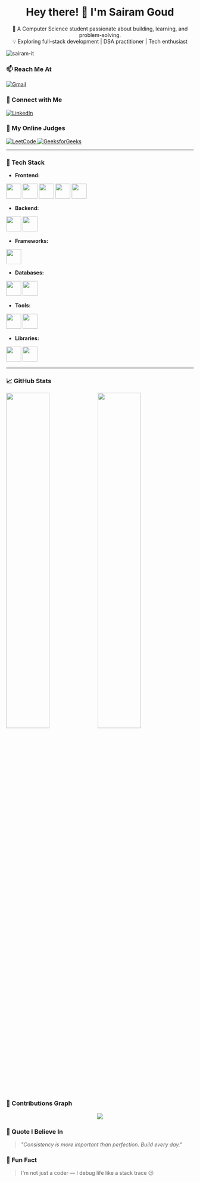 <h1 align="center">Hey there! 👋 I'm Sairam Goud</h1>

<p align="center">
  🚀 A Computer Science student passionate about building, learning, and problem-solving.<br/>
  💡 Exploring full-stack development | DSA practitioner | Tech enthusiast
</p>

<p align="left">
  <img src="https://komarev.com/ghpvc/?username=sairam-it&label=Profile%20views&color=0e75b6&style=flat" alt="sairam-it" />
</p>


### 📫 Reach Me At
<p>
  <a href="mailto:sairamgoud226@gmail.com">
    <img src="https://img.shields.io/badge/Gmail-red?style=flat&logo=gmail&logoColor=white" alt="Gmail"/>
  </a>
</p>


### 🤝 Connect with Me
<p>
  <a href="https://www.linkedin.com/in/sairamgoud-palle-b36704295/">
    <img src="https://img.shields.io/badge/LinkedIn-blue?style=flat&logo=linkedin&logoColor=white" alt="LinkedIn"/>
  </a>
</p>


### 🧠 My Online Judges
<p>
  <a href="https://leetcode.com/Sairam226">
    <img src="https://img.shields.io/badge/LeetCode-FFA116?style=flat&logo=leetcode&logoColor=white" alt="LeetCode"/>
  </a>
  <a href="https://auth.geeksforgeeks.org/user/sairamg8fqo/profile">
    <img src="https://img.shields.io/badge/GeeksforGeeks-2F8D46?style=flat&logo=geeksforgeeks&logoColor=white" alt="GeeksforGeeks"/>
  </a>
</p>


---

### 🧰 Tech Stack  

- **Frontend:**  
<span>
  <img src="https://cdn.jsdelivr.net/gh/devicons/devicon/icons/html5/html5-original.svg" width="40"/> 
  <img src="https://cdn.jsdelivr.net/gh/devicons/devicon/icons/css3/css3-original.svg" width="40"/> 
  <img src="https://cdn.jsdelivr.net/gh/devicons/devicon/icons/javascript/javascript-original.svg" width="40"/> 
  <img src="https://cdn.jsdelivr.net/gh/devicons/devicon/icons/react/react-original.svg" width="40"/> 
  <img src="https://cdn.jsdelivr.net/gh/devicons/devicon/icons/bootstrap/bootstrap-original.svg" width="40"/> 
</span>

- **Backend:**  
<span>
  <img src="https://cdn.jsdelivr.net/gh/devicons/devicon/icons/java/java-original.svg" width="40"/> 
  <img src="https://cdn.jsdelivr.net/gh/devicons/devicon/icons/python/python-original.svg" width="40"/> 
</span>

- **Frameworks:**  
<span>
  <img src="https://cdn.jsdelivr.net/gh/devicons/devicon/icons/spring/spring-original.svg" width="40"/> 
</span>

- **Databases:**  
<span>
  <img src="https://cdn.jsdelivr.net/gh/devicons/devicon/icons/mysql/mysql-original.svg" width="40"/> 
  <img src="https://cdn.jsdelivr.net/gh/devicons/devicon/icons/mongodb/mongodb-original.svg" width="40"/> 
</span>

- **Tools:**  
<span>
  <img src="https://cdn.jsdelivr.net/gh/devicons/devicon/icons/git/git-original.svg" width="40"/> 
  <img src="https://cdn.jsdelivr.net/gh/devicons/devicon/icons/github/github-original.svg" width="40"/> 
</span>

- **Libraries:**  
<span>
  <img src="https://cdn.jsdelivr.net/gh/devicons/devicon/icons/numpy/numpy-original.svg" width="40"/> 
  <img src="https://cdn.jsdelivr.net/gh/devicons/devicon/icons/pandas/pandas-original.svg" width="40"/> 
</span>


---

### 📈 GitHub Stats
<p>
  <img src="https://github-readme-stats.vercel.app/api?username=sairam-it&show_icons=true&theme=tokyonight" width="48%" />
  <img src="https://github-readme-streak-stats.herokuapp.com/?user=sairam-it&theme=tokyonight" width="48%" />
</p>


### 🌱 Contributions Graph
<p align="center">
  <img src="https://github-readme-activity-graph.vercel.app/graph?username=sairam-it&theme=tokyo-night" />
</p>


### 💬 Quote I Believe In
> *"Consistency is more important than perfection. Build every day."*


### 🧠 Fun Fact
> I'm not just a coder — I debug life like a stack trace 😉
